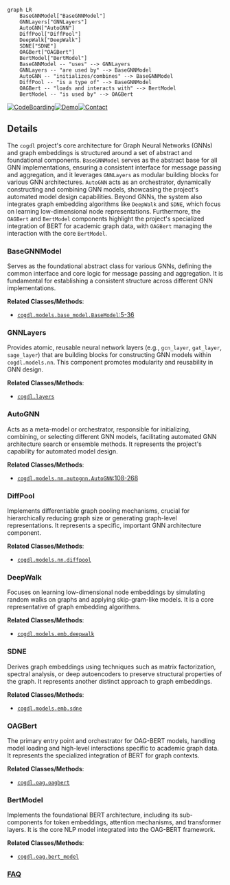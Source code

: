```mermaid
graph LR
    BaseGNNModel["BaseGNNModel"]
    GNNLayers["GNNLayers"]
    AutoGNN["AutoGNN"]
    DiffPool["DiffPool"]
    DeepWalk["DeepWalk"]
    SDNE["SDNE"]
    OAGBert["OAGBert"]
    BertModel["BertModel"]
    BaseGNNModel -- "uses" --> GNNLayers
    GNNLayers -- "are used by" --> BaseGNNModel
    AutoGNN -- "initializes/combines" --> BaseGNNModel
    DiffPool -- "is a type of" --> BaseGNNModel
    OAGBert -- "loads and interacts with" --> BertModel
    BertModel -- "is used by" --> OAGBert
```

[![CodeBoarding](https://img.shields.io/badge/Generated%20by-CodeBoarding-9cf?style=flat-square)](https://github.com/CodeBoarding/GeneratedOnBoardings)[![Demo](https://img.shields.io/badge/Try%20our-Demo-blue?style=flat-square)](https://www.codeboarding.org/demo)[![Contact](https://img.shields.io/badge/Contact%20us%20-%20contact@codeboarding.org-lightgrey?style=flat-square)](mailto:contact@codeboarding.org)

## Details

The `cogdl` project's core architecture for Graph Neural Networks (GNNs) and graph embeddings is structured around a set of abstract and foundational components. `BaseGNNModel` serves as the abstract base for all GNN implementations, ensuring a consistent interface for message passing and aggregation, and it leverages `GNNLayers` as modular building blocks for various GNN architectures. `AutoGNN` acts as an orchestrator, dynamically constructing and combining GNN models, showcasing the project's automated model design capabilities. Beyond GNNs, the system also integrates graph embedding algorithms like `DeepWalk` and `SDNE`, which focus on learning low-dimensional node representations. Furthermore, the `OAGBert` and `BertModel` components highlight the project's specialized integration of BERT for academic graph data, with `OAGBert` managing the interaction with the core `BertModel`.

### BaseGNNModel
Serves as the foundational abstract class for various GNNs, defining the common interface and core logic for message passing and aggregation. It is fundamental for establishing a consistent structure across different GNN implementations.


**Related Classes/Methods**:

- <a href="https://github.com/THUDM/CogDL/blob/master/cogdl/models/base_model.py#L5-L36" target="_blank" rel="noopener noreferrer">`cogdl.models.base_model.BaseModel`:5-36</a>


### GNNLayers
Provides atomic, reusable neural network layers (e.g., `gcn_layer`, `gat_layer`, `sage_layer`) that are building blocks for constructing GNN models within `cogdl.models.nn`. This component promotes modularity and reusability in GNN design.


**Related Classes/Methods**:

- <a href="https://github.com/THUDM/CogDL/blob/master/cogdl/layers" target="_blank" rel="noopener noreferrer">`cogdl.layers`</a>


### AutoGNN
Acts as a meta-model or orchestrator, responsible for initializing, combining, or selecting different GNN models, facilitating automated GNN architecture search or ensemble methods. It represents the project's capability for automated model design.


**Related Classes/Methods**:

- <a href="https://github.com/THUDM/CogDL/blob/master/cogdl/models/nn/autognn.py#L108-L268" target="_blank" rel="noopener noreferrer">`cogdl.models.nn.autognn.AutoGNN`:108-268</a>


### DiffPool
Implements differentiable graph pooling mechanisms, crucial for hierarchically reducing graph size or generating graph-level representations. It represents a specific, important GNN architecture component.


**Related Classes/Methods**:

- <a href="https://github.com/THUDM/CogDL/blob/master/cogdl/models/nn/diffpool.py" target="_blank" rel="noopener noreferrer">`cogdl.models.nn.diffpool`</a>


### DeepWalk
Focuses on learning low-dimensional node embeddings by simulating random walks on graphs and applying skip-gram-like models. It is a core representative of graph embedding algorithms.


**Related Classes/Methods**:

- <a href="https://github.com/THUDM/CogDL/blob/master/cogdl/models/emb/deepwalk.py" target="_blank" rel="noopener noreferrer">`cogdl.models.emb.deepwalk`</a>


### SDNE
Derives graph embeddings using techniques such as matrix factorization, spectral analysis, or deep autoencoders to preserve structural properties of the graph. It represents another distinct approach to graph embeddings.


**Related Classes/Methods**:

- <a href="https://github.com/THUDM/CogDL/blob/master/cogdl/models/emb/sdne.py" target="_blank" rel="noopener noreferrer">`cogdl.models.emb.sdne`</a>


### OAGBert
The primary entry point and orchestrator for OAG-BERT models, handling model loading and high-level interactions specific to academic graph data. It represents the specialized integration of BERT for graph contexts.


**Related Classes/Methods**:

- <a href="https://github.com/THUDM/CogDL/blob/master/cogdl/oag/oagbert.py" target="_blank" rel="noopener noreferrer">`cogdl.oag.oagbert`</a>


### BertModel
Implements the foundational BERT architecture, including its sub-components for token embeddings, attention mechanisms, and transformer layers. It is the core NLP model integrated into the OAG-BERT framework.


**Related Classes/Methods**:

- <a href="https://github.com/THUDM/CogDL/blob/master/cogdl/oag/bert_model.py" target="_blank" rel="noopener noreferrer">`cogdl.oag.bert_model`</a>




### [FAQ](https://github.com/CodeBoarding/GeneratedOnBoardings/tree/main?tab=readme-ov-file#faq)